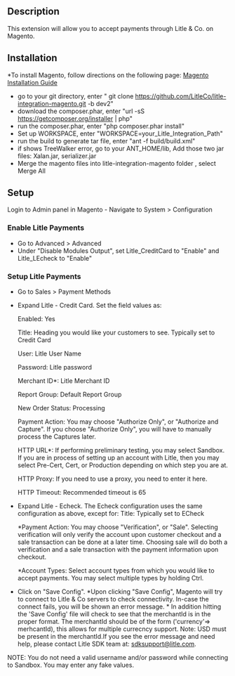 ## Description
This extension will allow you to accept payments through Litle & Co. on Magento.

## Installation
*To install Magento, follow directions on the following page:
[Magento Installation Guide](http://www.magentocommerce.com/wiki/1_-_installation_and_configuration/magento_installation_guide)
* go to your git directory, enter " git clone https://github.com/LitleCo/litle-integration-magento.git  -b dev2"
* download the composer.phar, enter "url -sS https://getcomposer.org/installer | php"
* run the composer.phar, enter "php composer.phar install"
* Set up WORKSPACE, enter "WORKSPACE=your_Litle_Integration_Path"
* run the build to generate tar file, enter "ant -f build/build.xml"
* if shows TreeWalker error, go to your ANT_HOME/lib, Add those two jar files: Xalan.jar, serializer.jar
* Merge the magento files into litle-integration-magento folder , select Merge All
## Setup
Login to Admin panel in Magento - Navigate to System > Configuration
### Enable Litle Payments

* Go to Advanced > Advanced
* Under "Disable Modules Output", set Litle_CreditCard to "Enable" and Litle_LEcheck to "Enable"

### Setup Litle Payments
* Go to Sales > Payment Methods

* Expand Litle - Credit Card. Set the field values as:
    
    Enabled: Yes

    Title: Heading you would like your customers to see. Typically set to Credit Card
    
    User: Litle User Name
    
    Password: Litle password
    
    Merchant ID*: Litle Merchant ID
    
    Report Group: Default Report Group
    
    New Order Status: Processing
    
    Payment Action: You may choose "Authorize Only", or "Authorize and Capture". If you choose "Authorize Only", you will have to manually process the Captures later.
    
    HTTP URL*: If performing preliminary testing, you may select Sandbox. If you are in process of setting up an account with Litle, then you may select Pre-Cert, Cert, or Production depending on which step you are at.
    
    HTTP Proxy: If you need to use a proxy, you need to enter it here.
    
    HTTP Timeout: Recommended timeout is 65
        
* Expand Litle - Echeck.  The Echeck configuration uses the same configuration as above, except for:
    Title: Typically set to ECheck

    *Payment Action: You may choose "Verification", or "Sale". Selecting verification will only verify the account upon customer checkout and a sale transaction can be done at a later time. Choosing sale will do both a verification and a sale transaction with the payment information upon checkout. 

    *Account Types: Select account types from which you would like to accept payments. You may select multiple types by holding Ctrl.
    
* Click on "Save Config".  *Upon clicking "Save Config", Magento will try to connect to Litle & Co servers to check connectivity. In-case the connect fails, you will be shown an error message.  * In addition hitting the 'Save Config' file will check to see that the merchantId is in the proper format. The merchantId should be of the form ('currency'=> merhcantId), this allows for multiple currecncy support. Note: USD must be present in the merchantId.If you see the error message and need help, please contact Litle SDK team at: sdksupport@litle.com.

NOTE: You do not need a valid username and/or password while connecting to Sandbox.  You may enter any fake values.
